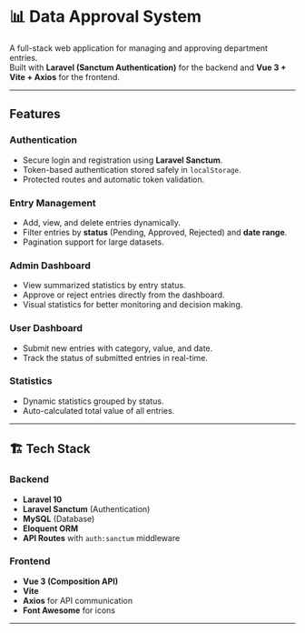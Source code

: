 # 📊 Data Approval System

A full-stack web application for managing and approving department entries.  
Built with **Laravel (Sanctum Authentication)** for the backend and **Vue 3 + Vite + Axios** for the frontend.

---

##  Features

### Authentication
- Secure login and registration using **Laravel Sanctum**.
- Token-based authentication stored safely in `localStorage`.
- Protected routes and automatic token validation.

### Entry Management
- Add, view, and delete entries dynamically.
- Filter entries by **status** (Pending, Approved, Rejected) and **date range**.
- Pagination support for large datasets.

### Admin Dashboard
- View summarized statistics by entry status.
- Approve or reject entries directly from the dashboard.
- Visual statistics for better monitoring and decision making.

### User Dashboard
- Submit new entries with category, value, and date.
- Track the status of submitted entries in real-time.

### Statistics
- Dynamic statistics grouped by status.
- Auto-calculated total value of all entries.

---

## 🏗️ Tech Stack

### Backend
- **Laravel 10**
- **Laravel Sanctum** (Authentication)
- **MySQL** (Database)
- **Eloquent ORM**
- **API Routes** with `auth:sanctum` middleware

### Frontend
- **Vue 3 (Composition API)**
- **Vite**
- **Axios** for API communication
- **Font Awesome** for icons

---

